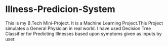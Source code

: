# Illness-Predicion-System
This is my B.Tech Mini-Project.
It is a Machine Learning Project.This Project simulates a General Physician in real world.
I have used Decision Tree Classifier for Predicting Illnesses based upon symptoms given as inputs by user.
